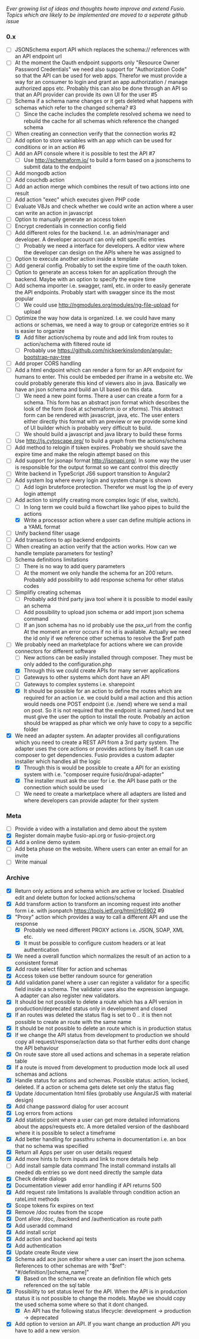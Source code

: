 _Ever growing list of ideas and thoughts howto improve and extend Fusio. Topics_ 
_which are likely to be implemented are moved to a seperate github issue_

### 0.x

- [ ] JSONSchema export API which replaces the schema:// references with an API
      endpoint url
- [ ] At the moment the Oauth endpoint supports only "Resource Owner Password 
      Credentials" we need also support for "Authorization Code" so that the API
      can be used for web apps. Therefor we must provide a way for an consumer 
      to login and grant an app authorization / manage authorized apps etc. 
      Probably this can also be done through an API so that an API provider can 
      provide its own UI for the user #5
- [ ] Schema if a schema name changes or it gets deleted what happens with 
      schemas which refer to the changed schema? #3
  - [ ] Since the cache includes the complete resolved schema we need to rebuild 
        the cache for all schemas which reference the changed schema
- [ ] When creating an connection verify that the connection works #2
- [ ] Add option to store variables with an app which can be used for conditions 
      or in an action #6
- [ ] Add an API console where it is possible to test the API #7
  - [ ] Use http://schemaform.io/ to build a form based on a jsonschems to 
        submit data to the endpoint
- [ ] Add mongodb action
- [ ] Add couchdb action
- [ ] Add an action merge which combines the result of two actions into one 
      result
- [ ] Add action "exec" which executes given PHP code
- [ ] Evaluate V8Js and check whether we could write an action where a user can 
      write an action in javascript
- [ ] Option to manually generate an access token
- [ ] Encrypt credentials in connection config field
- [ ] Add different roles for the backend. I.e. an admin/manager and developer.
      A developer account can only edit specific entries
  - [ ] Probably we need a interface for developers. A editor view where the
        developer can design on the APIs where he was assigned to
- [ ] Option to execute another action inside a template
- [ ] Add general config. Probably to set the expire time of the oauth token.
- [ ] Option to generate an access token for an application through the backend.
      Maybe with an option to specify the expire time
- [ ] Add schema importer i.e. swagger, raml, etc. in order to easily generate
      the API endpoints. Probably start with swagger since its the most popular 
  - [ ] We could use http://ngmodules.org/modules/ng-file-upload for upload
- [ ] Optimize the way how data is organized. I.e. we could have many actions or 
      schemas, we need a way to group or categorize entries so it is easier to
      organize
  - [x] Add filter action/schema by route and add link from routes to 
        action/schema with filtered route id
  - [ ] Probably use https://github.com/nickperkinslondon/angular-bootstrap-nav-tree
- [ ] Add proper CORS handling
- [ ] Add a html endpoint which can render a form for an API endpoint for humans
      to enter. This could be embeded per iframe in a website etc. We could 
      probably generate this kind of viewers also in java. Basically we have an
      json schema and build an UI based on this data.
  - [ ] We need a new point forms. There a user can create a form for a schema.
        This form has an abstract json format which describes the look of the 
        form (look at schemaform.io or xforms). This abstract form can be 
        rendered with javascript, java, etc. The user enters either directly
        this format with an preview or we provide some kind of UI builder which 
        is probably very difficult to build.
  - [ ] We should build a javascript and java library to build these forms
- [ ] Use http://js.cytoscape.org/ to build a graph from the actions/schema
- [ ] Add method to relogin if token expires. Probably we should save the expire
      time and make the relogin attempt based on this
- [ ] Add support for jsonapi format http://jsonapi.org/. In some way the user
      is responsible for the output format so we cant control this directly
- [ ] Write backend in TypeScript JS6 support transition to Angular2
- [ ] Add system log where every login and system change is shown
  - [ ] Add login bruteforce protection. Therefor we must log the ip of every 
        login attempt
- [ ] Add action to simplify creating more complex logic (if else, switch).
  - [ ] In long term we could build a flowchart like yahoo pipes to build the 
        actions
  - [x] Write a processor action where a user can define multiple actions in
        a YAML format
- [ ] Unify backend filter usage
- [ ] Add transactions to api backend endpoints
- [ ] When creating an action verify that the action works. How can we handle 
      template parameters for testing?
- [ ] Schema definitions limitations
  - [ ] There is no way to add query parameters
  - [ ] At the moment we only handle the schema for an 200 return. Probably add 
        possibility to add response schema for other status codes
- [ ] Simplifiy creating schemas
  - [ ] Probably add third party java tool where it is possible to model easily 
        an schema
  - [ ] Add possibility to upload json schema or add import json schema command
  - [ ] If an json schema has no id probably use the psx_url from the config
        At the moment an error occurs if no id is available. Actually we need 
        the id only if we reference other schemas to resolve the $ref path
- [ ] We probably need an marketplace for actions where we can provide 
      connectors for different software
  - [ ] New actions can be easily installed through composer. They must be only
        added to the configuration.php
  - [x] Through this we could create APIs for many server applications
  - [ ] Gateways to other systems which dont have an API
  - [ ] Gateways to complex systems i.e. sharepoint
  - [x] It should be possible for an action to define the routes which are 
        required for an action i.e. we could build a mail action and this action
        would needs one POST endpoint (i.e. /send) where we send a mail on post. 
        So it is not required that the endpoint is named /send but we must give
        the user the option to install the route. Probably an action should be
        wrapped as phar which we only have to copy to a sepcific folder
- [x] We need an adapter system. An adapter provides all configurations which 
      you need to create a REST API from a 3rd party system. The adapter uses 
      the core actions or provides actions by itself. It can use composer to get 
      dependencies. Fusio provides a custom adapter installer which handles all
      the logic
  - [x] Through this is would be possible to create a API for an existing
        system with i.e. "composer require fusio/drupal-adapter"
  - [x] The installer must ask the user for i.e. the API base path or the 
        connection which sould be used
  - [ ] We need to create a marketplace where all adapters are listed and where
        developers can provide adapter for their system

### Meta

- [ ] Provide a video with a installation and demo about the system
- [x] Register domain maybe fusio-api.org or fusio-project.org
- [x] Add a online demo system
- [ ] Add beta phase on the website. Where users can enter an email for an 
      invite
- [ ] Write manual

### Archive

- [x] Return only actions and schema which are active or locked. Disabled edit 
      and delete button for locked actions/schema
- [x] Add transform action to transform an incoming request into another form 
      i.e. with jsonpatch https://tools.ietf.org/html/rfc6902 #9
- [x] "Proxy" action which provides a way to call a different API and use the 
      response
  - [x] Probably we need different PROXY actions i.e. JSON, SOAP, XML etc.
  - [x] It must be possible to configure custom headers or at leat
        authentication
- [x] We need a overall function which normalizes the result of an action to a 
      consistent format
- [x] Add route select filter for action and schemas
- [x] Access token use better randoum source for generation
- [x] Add validation panel where a user can register a validator for a specific
      field inside a schema. The validator uses also the expression language. A
      adapter can also register new validators. 
- [x] It should be not possible to delete a route which has a API version in 
      production/deprecated status only in development and closed
- [x] If an routes was deleted the status flag is set to 0 .. it is then not
      possible to create an route with the same name
- [x] It should be not possible to delete an route which is in production status
- [x] If we change the API status from development to production we should copy
      all request/response/action data so that further edits dont change the API
      behaviour
- [x] On route save store all used actions and schemas in a seperate relation 
      table
- [x] If a route is moved from development to production mode lock all used 
      schemas and actions
- [x] Handle status for actions and schemas. Possible status: action, locked, 
      deleted. If a action or schema gets delete set only the status flag
- [x] Update /documentation html files (probably use AngularJS with material 
      design)
- [x] Add change password dialog for user account
- [x] Log errors from actions
- [x] Add statistic point where a user can get more detailed informations about 
      the apps/requests etc. A more detailed version of the dashboard where it 
      is possible to select a timeframe
- [x] Add better handling for passthru schema in documentation i.e. an box that 
      no schema was specified
- [x] Return all Apps per user on user details request
- [x] Add more hints to form inputs and link to more details help
- [ ] Add install sample data command
      The install command installs all needed db entries so we dont need 
      directly the sample data
- [x] Check delete dialogs
- [x] Documentation viewer add error handling if API returns 500
- [x] Add request rate limitations
      Is available through condition action an rateLimit methods
- [x] Scope tokens fix expires on text
- [x] Remove /doc routes from the scope
- [x] Dont allow /doc, /backend and /authentication as route path
- [x] Add useradd command
- [x] Add install script
- [x] Add action and backend api tests
- [x] Add authentication
- [x] Update create Route view
- [x] Schema add ace json editor where a user can insert the json schema. 
      References to other schemas are with "$ref": "#/definition/[schema_name]"
  - [x] Based on the schema we create an definition file which gets referenced 
        on the sql table
- [x] Possibility to set status level for the API. When the API is in production
      status it is not possible to change the models. Maybe we should copy the 
      used schema some where so that it dont changed.
  - [x] An API has the following status lifecycle: 
        development -> production -> deprecated
- [x] Add option to version an API. If you want change an production API you 
      have to add a new version
